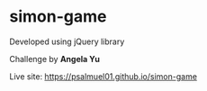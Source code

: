 # simon-game

Developed using jQuery library

Challenge by **Angela Yu**

Live site: https://psalmuel01.github.io/simon-game

